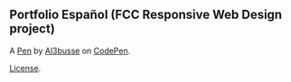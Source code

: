Portfolio  Español (FCC Responsive Web Design project)
------------------------------------------------------


A [Pen](https://codepen.io/al3busse/pen/YzXOLEK) by [Al3busse](https://codepen.io/al3busse) on [CodePen](https://codepen.io).

[License](https://codepen.io/al3busse/pen/YzXOLEK/license).